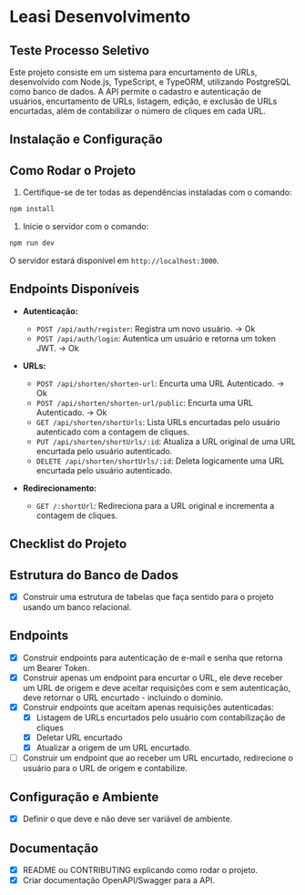 # Leasi Desenvolvimento

## Teste Processo Seletivo

Este projeto consiste em um sistema para encurtamento de URLs, desenvolvido com Node.js, TypeScript, e TypeORM, utilizando PostgreSQL como banco de dados. A API permite o cadastro e autenticação de usuários, encurtamento de URLs, listagem, edição, e exclusão de URLs encurtadas, além de contabilizar o número de cliques em cada URL.

## **Instalação e Configuração**

## **Como Rodar o Projeto**

1. Certifique-se de ter todas as dependências instaladas com o comando:

```bash
npm install
```

1. Inicie o servidor com o comando:

```bash
npm run dev
```

O servidor estará disponível em `http://localhost:3000`.

## **Endpoints Disponíveis**

- **Autenticação:**

  - `POST /api/auth/register`: Registra um novo usuário. -> Ok
  - `POST /api/auth/login`: Autentica um usuário e retorna um token JWT. -> Ok

- **URLs:**

  - `POST /api/shorten/shorten-url`: Encurta uma URL Autenticado. -> Ok
  - `POST /api/shorten/shorten-url/public`: Encurta uma URL Autenticado. -> Ok
  - `GET /api/shorten/shortUrls`: Lista URLs encurtadas pelo usuário autenticado com a contagem de cliques.
  - `PUT /api/shorten/shortUrls/:id`: Atualiza a URL original de uma URL encurtada pelo usuário autenticado.
  - `DELETE /api/shorten/shortUrls/:id`: Deleta logicamente uma URL encurtada pelo usuário autenticado.

- **Redirecionamento:**
  - `GET /:shortUrl`: Redireciona para a URL original e incrementa a contagem de cliques.

## Checklist do Projeto

## Estrutura do Banco de Dados

- [x] Construir uma estrutura de tabelas que faça sentido para o projeto usando um banco relacional.

## Endpoints

- [x] Construir endpoints para autenticação de e-mail e senha que retorna um Bearer Token.
- [x] Construir apenas um endpoint para encurtar o URL, ele deve receber um URL de origem e deve aceitar requisições com e sem autenticação, deve retornar o URL encurtado - incluindo o domínio.
- [x] Construir endpoints que aceitam apenas requisições autenticadas:
  - [x] Listagem de URLs encurtados pelo usuário com contabilização de cliques
  - [x] Deletar URL encurtado
  - [x] Atualizar a origem de um URL encurtado.
- [ ] Construir um endpoint que ao receber um URL encurtado, redirecione o usuário para o URL de origem e contabilize.

## Configuração e Ambiente

- [x] Definir o que deve e não deve ser variável de ambiente.

## Documentação

- [x] README ou CONTRIBUTING explicando como rodar o projeto.
- [x] Criar documentação OpenAPI/Swagger para a API.
